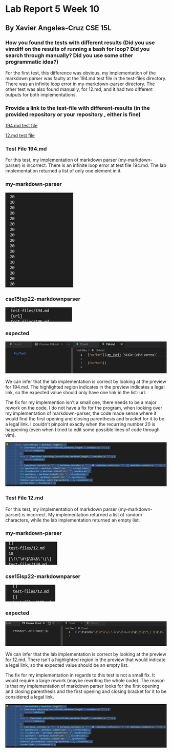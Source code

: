 # Lab Report 5 Week 10

## By Xavier Angeles-Cruz CSE 15L

### How you found the tests with different results (Did you use vimdiff on the results of running a bash for loop? Did you search through manually? Did you use some other programmatic idea?)

For the first test, this difference was obvious, my implementation of the markdown parser was faulty at the 194.md test file in the test-files directory. There was an infinite loop error in my-markdown-parser directory. The other test was also found manually, for 12.md, and it had two different outputs for both implementations.

### Provide a link to the test-file with different-results (in the provided repository or your repository , either is fine)

[194.md test file](https://github.com/nidhidhamnani/markdown-parser/blob/main/test-files/194.md)

[12.md test file](https://github.com/nidhidhamnani/markdown-parser/blob/main/test-files/12.md)

### Test File 194.md

For this test, my implementation of markdown parser (my-markdown-parser) is incorrect. There is an infinite loop error at test file 194.md. The lab implementation returned a list of only one element in it.

### my-markdown-parser

![194.mdmy](my194.JPG)

### cse15lsp22-markdownparser

![194.mdlab](lab194.JPG)

### expected

![expected](expected194.JPG)

We can infer that the lab implementation is correct by looking at the preview for 194.md. The highlighted region indicates in the preview indicates a legal link, so the expected value should only have one link in the list: url. 

The fix for my implemention isn't a small one, there needs to be a major rework on the code. I do not have a fix for the program, when looking over my implementation of markdown-parser, the code made sense where it would find the first opening and closing parenthesis and bracket for it to be a legal link. I couldn't pinpoint exactly when the recurring number 20 is happening (even when I tried to edit some possible lines of code through vim).

![code that needs to be fixed](codeneedfix.JPG)

### Test File 12.md

For this test, my implementation of markdown parser (my-markdown-parser) is incorrect. My implementation returned a list of random characters, while the lab implementation returned an empty list.

### my-markdown-parser

![12.mdmy](myparserimpl12.JPG)

### cse15lsp22-markdownparser

![12.mdlab](labimpl12.JPG)

### expected

![expected](expected12.JPG)

We can infer that the lab implementation is correct by looking at the preview for 12.md. There isn't a highlighted region in the preview that would indicate a legal link, so the expected value should be an empty list. 

The fix for my implementation in regards to this test is not a small fix. It would require a large rework (maybe rewriting the whole code). The reason is that my implementation of markdown parser looks for the first opening and closing parenthesis and the first opening and closing bracket for it to be considered a legal link.

![code that needs to be fixed](codeneedfix.JPG)
 
